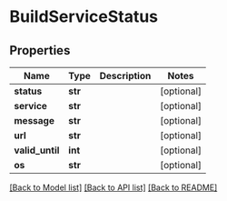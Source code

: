 # BuildServiceStatus

## Properties
Name | Type | Description | Notes
------------ | ------------- | ------------- | -------------
**status** | **str** |  | [optional] 
**service** | **str** |  | [optional] 
**message** | **str** |  | [optional] 
**url** | **str** |  | [optional] 
**valid_until** | **int** |  | [optional] 
**os** | **str** |  | [optional] 

[[Back to Model list]](../README.md#documentation-for-models) [[Back to API list]](../README.md#documentation-for-api-endpoints) [[Back to README]](../README.md)

